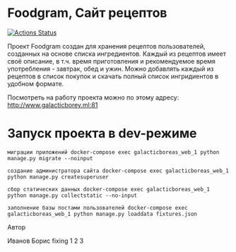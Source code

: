 # Foodgram, Сайт рецептов
[![Actions Status](https://github.com/Galacticboreas/foodgram-project/actions/workflows/yamdb_workflow.yaml/badge.svg)](https://github.com/Galacticboreas/foodgram-project/actions/)

Проект Foodgram создан для хранения рецептов пользователей, созданных на основе списка ингредиентов. Каждый из рецептов имеет своё описание, в т.ч. время приготовления и рекомендуемое время употребления - завтрак, обед и ужин. Можно добавлять каждый из рецептов в список покупок и скачать полный список ингридиентов в удобном формате.

Посмотреть на работу проекта можно по этому адресу: http://www.galacticborey.ml:81

# Запуск проекта в dev-режиме

    миграции приложений docker-compose exec galacticboreas_web_1 python manage.py migrate --noinput

    создание администратора сайта docker-compose exec galacticboreas_web_1 python manage.py createsuperuser

    сбор статических данных docker-compose exec galacticboreas_web_1 python manage.py collectstatic --no-input

    заполнение базы постами пользователей docker-compose exec galacticboreas_web_1 python manage.py loaddata fixtures.json

Автор

Иванов Борис
fixing 1 2 3
